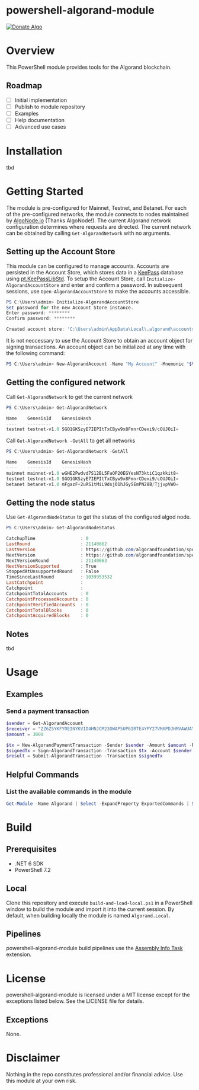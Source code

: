 # powershell-algorand-module
[![Donate Algo](https://img.shields.io/badge/Donate-ALGO-000000.svg?style=flat)](https://algoexplorer.io/address/EJMR773OGLFAJY5L2BCZKNA5PXLDJOWJK4ED4XDYTYH57CG3JMGQGI25DQ)

# Overview
This PowerShell module provides tools for the Algorand blockchain.

## Roadmap
- [ ] Initial implementation
- [ ] Publish to module repository
- [ ] Examples
- [ ] Help documentation 
- [ ] Advanced use cases

# Installation
tbd

# Getting Started
The module is pre-configured for Mainnet, Testnet, and Betanet. For each of the pre-configured networks, the module connects to nodes maintained by [AlgoNode.io](https://algonode.io/) (Thanks AlgoNode!). The current Algorand network configuration determines where requests are directed. The current network can be obtained by calling `Get-AlgorandNetwork` with no arguments. 

## Setting up the Account Store
This module can be configured to manage accounts. Accounts are persisted in the Account Store, which stores data in a [KeePass](https://keepass.info/) database using [pt.KeePassLibStd](https://github.com/panteam-net/pt.KeePassLibStd). To setup the Account Store, call `Initialize-AlgorandAccountStore` and enter and confirm a password. In subsequent sessions, use `Open-AlgorandAccountStore` to make the accounts accessible.

```PowerShell
PS C:\Users\admin> Initialize-AlgorandAccountStore
Set password for the new Account Store instance.
Enter password: ********
Confirm password: ********

Created account store: 'C:\Users\admin\AppData\Local\.algorand\accounts.kdbx'
```

It is not neccessary to use the Account Store to obtain an account object for signing transactions. An account object can be initialized at any time with the following command:

```PowerShell
PS C:\Users\admin> New-AlgorandAccount -Name "My Account" -Mnemonic "$ValidMnemonic"
```

## Getting the configured network
Call `Get-AlgorandNetwork` to get the current network

```PowerShell
PS C:\Users\admin> Get-AlgorandNetwork

Name    GenesisId    GenesisHash
----    ---------    -----------
testnet testnet-v1.0 SGO1GKSzyE7IEPItTxCByw9x8FmnrCDexi9/cOUJOiI=
```

Call `Get-AlgorandNetwork -GetAll` to get all networks
 
```PowerShell
PS C:\Users\admin> Get-AlgorandNetwork -GetAll

Name    GenesisId    GenesisHash
----    ---------    -----------
mainnet mainnet-v1.0 wGHE2Pwdvd7S12BL5FaOP20EGYesN73ktiC1qzkkit8=
testnet testnet-v1.0 SGO1GKSzyE7IEPItTxCByw9x8FmnrCDexi9/cOUJOiI=
betanet betanet-v1.0 mFgazF+2uRS1tMiL9dsj01hJGySEmPN28B/TjjvpVW0=
```

## Getting the node status
Use `Get-AlgorandNodeStatus` to get the status of the configured algod node.

```PowerShell
PS C:\Users\admin> Get-AlgorandNodeStatus

CatchupTime                 : 0
LastRound                   : 21140662
LastVersion                 : https://github.com/algorandfoundation/specs/tree/d5ac876d7ede07367dbaa26e149aa42589aac1f7
NextVersion                 : https://github.com/algorandfoundation/specs/tree/d5ac876d7ede07367dbaa26e149aa42589aac1f7
NextVersionRound            : 21140663
NextVersionSupported        : True
StoppedAtUnsupportedRound   : False
TimeSinceLastRound          : 1039953532
LastCatchpoint              :
Catchpoint                  :
CatchpointTotalAccounts     : 0
CatchpointProcessedAccounts : 0
CatchpointVerifiedAccounts  : 0
CatchpointTotalBlocks       : 0
CatchpointAcquiredBlocks    : 0
```

## Notes
tbd

# Usage

## Examples

### Send a payment transaction
```PowerShell
$sender = Get-AlgorandAccount
$receiver = "ZZ6Z5YKFYOEINYKVID4HNJCM23OWAP5UP6IRTE4YPY27VMXPDJHMVAWUAY"
$amount = 3000

$tx = New-AlgorandPaymentTransaction -Sender $sender -Amount $amount -Receiver $receiver
$signedTx = Sign-AlgorandTransaction -Transaction $tx -Account $sender
$result = Submit-AlgorandTransaction -Transaction $signedTx
```

## Helpful Commands

### List the available commands in the module
```PowerShell
Get-Module -Name Algorand | Select -ExpandProperty ExportedCommands | Select -ExpandProperty Values | Select -ExpandProperty Name
```

# Build
## Prerequisites
* .NET 6 SDK
* PowerShell 7.2

## Local
Clone this repository and execute `build-and-load-local.ps1` in a PowerShell window to build the module and import it into the current session. By default, when building locally the module is named `Algorand.Local`.

## Pipelines
powershell-algorand-module build pipelines use the [Assembly Info Task](https://github.com/BMuuN/vsts-assemblyinfo-task) extension.

# License
powershell-algorand-module is licensed under a MIT license except for the exceptions listed below. See the LICENSE file for details.

## Exceptions
None.

# Disclaimer
Nothing in the repo constitutes professional and/or financial advice. Use this module at your own risk.